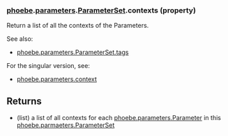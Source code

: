 ### [phoebe](phoebe.md).[parameters](phoebe.parameters.md).[ParameterSet](phoebe.parameters.ParameterSet.md).contexts (property)




Return a list of all the contexts of the Parameters.

See also:
* [phoebe.parameters.ParameterSet.tags](phoebe.parameters.ParameterSet.tags.md)

For the singular version, see:
* [phoebe.parameters.context](phoebe.parameters.context.md)

Returns
--------
* (list) a list of all contexts for each [phoebe.parameters.Parameter](phoebe.parameters.Parameter.md)
    in this [phoebe.parmaeters.ParameterSet](phoebe.parmaeters.ParameterSet.md)

